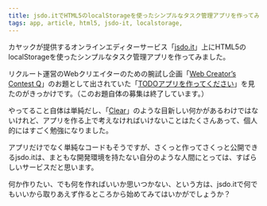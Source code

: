 ```yaml
---
title: jsdo.itでHTML5のlocalStorageを使ったシンプルなタスク管理アプリを作ってみた
tags: app, article, html5, jsdo-it, localstorage,
---
```

カヤックが提供するオンラインエディターサービス「<a href="http://jsdo.it">jsdo.it</a>」上にHTML5のlocalStorageを使ったシンプルなタスク管理アプリを作ってみました。

<!--more-->

<script type="text/javascript" src="http://jsdo.it/blogparts/8fil/js?view=design"></script>

リクルート運営のWebクリエイターのための腕試し企画「<a href="http://jsdo.it/event/q">Web Creator’s Contest Q</a>」のお題として出されていた「<a href="http://jsdo.it/event/q/vol1">TODOアプリを作ってください</a>」を見たのがきっかけです。（このお題自体の募集は終了しています。）

やってること自体は単純だし、「<a href="http://www.realmacsoftware.com/clear/">Clear</a>」のような目新しい何かがあるわけではないけれど、アプリを作る上で考えなければいけないことはたくさんあって、個人的にはすごく勉強になりました。

アプリだけでなく単純なコードもそうですが、さくっと作ってさくっと公開できるjsdo.itは、まともな開発環境を持たない自分のような人間にとっては、すばらしいサービスだと思います。

何か作りたい、でも何を作ればいいか思いつかない、という方は、jsdo.itで何でもいいから取りあえず作るところから始めてみてはいかがでしょうか？